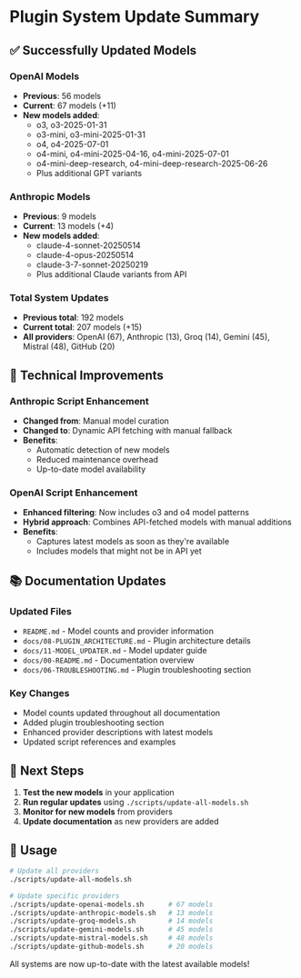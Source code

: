 # Plugin System Update Summary

## ✅ Successfully Updated Models

### OpenAI Models

- **Previous**: 56 models
- **Current**: 67 models (+11)
- **New models added**:
  - o3, o3-2025-01-31
  - o3-mini, o3-mini-2025-01-31
  - o4, o4-2025-07-01
  - o4-mini, o4-mini-2025-04-16, o4-mini-2025-07-01
  - o4-mini-deep-research, o4-mini-deep-research-2025-06-26
  - Plus additional GPT variants

### Anthropic Models

- **Previous**: 9 models
- **Current**: 13 models (+4)
- **New models added**:
  - claude-4-sonnet-20250514
  - claude-4-opus-20250514
  - claude-3-7-sonnet-20250219
  - Plus additional Claude variants from API

### Total System Updates

- **Previous total**: 192 models
- **Current total**: 207 models (+15)
- **All providers**: OpenAI (67), Anthropic (13), Groq (14), Gemini (45), Mistral (48), GitHub (20)

## 🔧 Technical Improvements

### Anthropic Script Enhancement

- **Changed from**: Manual model curation
- **Changed to**: Dynamic API fetching with manual fallback
- **Benefits**:
  - Automatic detection of new models
  - Reduced maintenance overhead
  - Up-to-date model availability

### OpenAI Script Enhancement

- **Enhanced filtering**: Now includes o3 and o4 model patterns
- **Hybrid approach**: Combines API-fetched models with manual additions
- **Benefits**:
  - Captures latest models as soon as they're available
  - Includes models that might not be in API yet

## 📚 Documentation Updates

### Updated Files

- `README.md` - Model counts and provider information
- `docs/08-PLUGIN_ARCHITECTURE.md` - Plugin architecture details
- `docs/11-MODEL_UPDATER.md` - Model updater guide
- `docs/00-README.md` - Documentation overview
- `docs/06-TROUBLESHOOTING.md` - Plugin troubleshooting section

### Key Changes

- Model counts updated throughout all documentation
- Added plugin troubleshooting section
- Enhanced provider descriptions with latest models
- Updated script references and examples

## 🎯 Next Steps

1. **Test the new models** in your application
2. **Run regular updates** using `./scripts/update-all-models.sh`
3. **Monitor for new models** from providers
4. **Update documentation** as new providers are added

## 🚀 Usage

```bash
# Update all providers
./scripts/update-all-models.sh

# Update specific providers
./scripts/update-openai-models.sh      # 67 models
./scripts/update-anthropic-models.sh   # 13 models
./scripts/update-groq-models.sh        # 14 models
./scripts/update-gemini-models.sh      # 45 models
./scripts/update-mistral-models.sh     # 48 models
./scripts/update-github-models.sh      # 20 models
```

All systems are now up-to-date with the latest available models!
